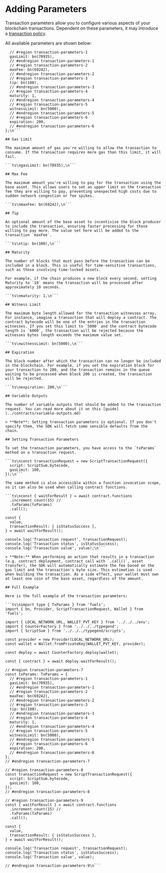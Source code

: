 # Adding Parameters

Transaction parameters allow you to configure various aspects of your blockchain transactions. Dependent on these parameters, it may introduce a [transaction policy](./adding-policies.md).

All available parameters are shown below:

```ts\nconst txParams: TxParams = {
  // #region transaction-parameters-1
  gasLimit: bn(70935),
  // #endregion transaction-parameters-1
  // #region transaction-parameters-2
  maxFee: bn(69242),
  // #endregion transaction-parameters-2
  // #region transaction-parameters-3
  tip: bn(100),
  // #endregion transaction-parameters-3
  // #region transaction-parameters-4
  maturity: 1,
  // #endregion transaction-parameters-4
  // #region transaction-parameters-5
  witnessLimit: bn(5000),
  // #endregion transaction-parameters-5
  // #region transaction-parameters-6
  expiration: 200,
  // #endregion transaction-parameters-6
};\n```

## Gas Limit

The maximum amount of gas you're willing to allow the transaction to consume. If the transaction requires more gas than this limit, it will fail.

```ts\ngasLimit: bn(70935),\n```

## Max Fee

The maximum amount you're willing to pay for the transaction using the base asset. This allows users to set an upper limit on the transaction fee they are willing to pay, preventing unexpected high costs due to sudden network congestion or fee spikes.

```ts\nmaxFee: bn(69242),\n```

## Tip

An optional amount of the base asset to incentivise the block producer to include the transaction, ensuring faster processing for those willing to pay more. The value set here will be added to the transaction `maxFee`.

```ts\ntip: bn(100),\n```

## Maturity

The number of blocks that must pass before the transaction can be included in a block. This is useful for time-sensitive transactions, such as those involving time-locked assets.

For example, if the chain produces a new block every second, setting Maturity to `10` means the transaction will be processed after approximately 10 seconds.

```ts\nmaturity: 1,\n```

## Witness Limit

The maximum byte length allowed for the transaction witnesses array. For instance, imagine a transaction that will deploy a contract. The contract bytecode will be one of the entries in the transaction witnesses. If you set this limit to `5000` and the contract bytecode length is `6000`, the transaction will be rejected because the witnesses bytes length exceeds the maximum value set.

```ts\nwitnessLimit: bn(5000),\n```

## Expiration

The block number after which the transaction can no longer be included in the blockchain. For example, if you set the expiration block for your transaction to 200, and the transaction remains in the queue waiting to be processed when block 200 is created, the transaction will be rejected.

```ts\nexpiration: 200,\n```

## Variable Outputs

The number of variable outputs that should be added to the transaction request. You can read more about it on this [guide](../contracts/variable-outputs.md)

> **Note**: Setting transaction parameters is optional. If you don't specify them, the SDK will fetch some sensible defaults from the chain.

## Setting Transaction Parameters

To set the transaction parameters, you have access to the `txParams` method on a transaction request.

```ts\nconst transactionRequest = new ScriptTransactionRequest({
  script: ScriptSum.bytecode,
  gasLimit: 100,
});\n```

The same method is also accessible within a function invocation scope, so it can also be used when calling contract functions.

```ts\nconst { waitForResult } = await contract.functions
  .increment_count(15) //
  .txParams(txParams)
  .call();

const {
  value,
  transactionResult: { isStatusSuccess },
} = await waitForResult();

console.log('Transaction request', transactionRequest);
console.log('Transaction status', isStatusSuccess);
console.log('Transaction value', value);\n```

> **Note:** When performing an action that results in a transaction (e.g. contract deployment, contract call with `.call()`, asset transfer), the SDK will automatically estimate the fee based on the gas limit and the transaction's byte size. This estimation is used when building the transaction. As a side effect, your wallet must own at least one coin of the base asset, regardless of the amount.

## Full Example

Here is the full example of the transaction parameters:

```ts\nimport type { TxParams } from 'fuels';
import { bn, Provider, ScriptTransactionRequest, Wallet } from 'fuels';

import { LOCAL_NETWORK_URL, WALLET_PVT_KEY } from '../../../env';
import { CounterFactory } from '../../../typegend';
import { ScriptSum } from '../../../typegend/scripts';

const provider = new Provider(LOCAL_NETWORK_URL);
const wallet = Wallet.fromPrivateKey(WALLET_PVT_KEY, provider);

const deploy = await CounterFactory.deploy(wallet);

const { contract } = await deploy.waitForResult();

// #region transaction-parameters-7
const txParams: TxParams = {
  // #region transaction-parameters-1
  gasLimit: bn(70935),
  // #endregion transaction-parameters-1
  // #region transaction-parameters-2
  maxFee: bn(69242),
  // #endregion transaction-parameters-2
  // #region transaction-parameters-3
  tip: bn(100),
  // #endregion transaction-parameters-3
  // #region transaction-parameters-4
  maturity: 1,
  // #endregion transaction-parameters-4
  // #region transaction-parameters-5
  witnessLimit: bn(5000),
  // #endregion transaction-parameters-5
  // #region transaction-parameters-6
  expiration: 200,
  // #endregion transaction-parameters-6
};
// #endregion transaction-parameters-7

// #region transaction-parameters-8
const transactionRequest = new ScriptTransactionRequest({
  script: ScriptSum.bytecode,
  gasLimit: 100,
});
// #endregion transaction-parameters-8

// #region transaction-parameters-9
const { waitForResult } = await contract.functions
  .increment_count(15) //
  .txParams(txParams)
  .call();

const {
  value,
  transactionResult: { isStatusSuccess },
} = await waitForResult();

console.log('Transaction request', transactionRequest);
console.log('Transaction status', isStatusSuccess);
console.log('Transaction value', value);

// #endregion transaction-parameters-9\n```
